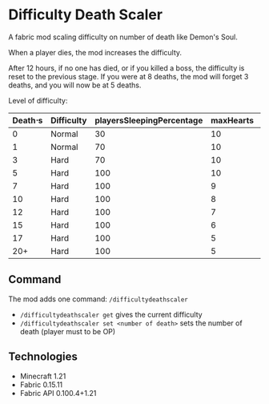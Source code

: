 # Difficulty Death Scaler

A fabric mod scaling difficulty on number of death like Demon's Soul.

When a player dies, the mod increases the difficulty.

After 12 hours, if no one has died, or if you killed a boss, the difficulty is reset to the previous stage.
If you were at 8 deaths, the mod will forget 3 deaths, and you will now be at 5 deaths.

Level of difficulty:

| Death⋅s | Difficulty | playersSleepingPercentage | maxHearts | naturalRegeneration |
|---------|------------|---------------------------|-----------|---------------------|
| 0       | Normal     | 30                        | 10        | true                |
| 1       | Normal     | 70                        | 10        | true                |
| 3       | Hard       | 70                        | 10        | true                |
| 5       | Hard       | 100                       | 10        | true                |
| 7       | Hard       | 100                       | 9         | true                |
| 10      | Hard       | 100                       | 8         | true                |
| 12      | Hard       | 100                       | 7         | true                |
| 15      | Hard       | 100                       | 6         | true                |
| 17      | Hard       | 100                       | 5         | true                |
| 20+     | Hard       | 100                       | 5         | false               |

## Command

The mod adds one command: `/difficultydeathscaler`
- `/difficultydeathscaler get` gives the current difficulty
- `/difficultydeathscaler set <number of death>` sets the number of death (player must to be OP) 

## Technologies

- Minecraft 1.21
- Fabric 0.15.11
- Fabric API 0.100.4+1.21
